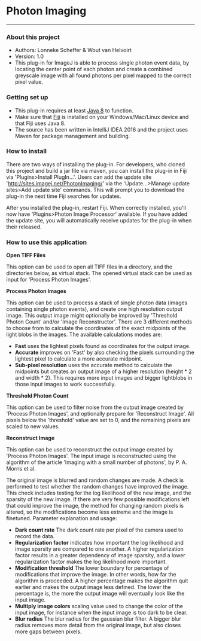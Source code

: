 # Photon Imaging #

---------------------

### About this project ###

* Authors: Lonneke Scheffer & Wout van Helvoirt
* Version: 1.0
* This plug-in for ImageJ is able to process single photon event data, by locating the center point of each photon and
create a combined greyscale image with all found photons per pixel mapped to the correct pixel value.

### Getting  set up ###

* This plug-in requires at least [Java 8](https://www.oracle.com/downloads/index.html) to function.
* Make sure that [Fiji](http://fiji.sc/) is installed on your Windows/Mac/Linux device and that Fiji uses Java 8.
* The source has been written in IntelliJ IDEA 2016 and the project uses Maven for package management and building.

### How to install ###

There are two ways of installing the plug-in. For developers, who cloned this project and build a jar file via maven,
you can install the plug-in in Fiji via 'Plugins>Install PlugIn...'. Users can add the update site
'http://sites.imagej.net/PhotonImaging/' via the 'Update...>Manage update sites>Add update site' commands. This will
prompt you to download the plug-in the next time Fiji searches for updates.

After you installed the plug-in, restart Fiji. When correctly installed, you'll now have
'Plugins>Photon Image Processor' available. If you have added the update site, you will automatically receive updates
for the plug-in when their released.

### How to use this application ###

**Open TIFF Files**

This option can be used to open all TIFF files in a directory, and the directories below, as virtual stack. The opened
virtual stack can be used as input for 'Process Photon Images'.

**Process Photon Images**

This option can be used to process a stack of single photon data (images containing single photon events), and create
one high resolution output image. This output image might optionally be improved by 'Threshold Photon Count' and/or
'Image Reconstructor'. There are 3 different methods to choose from to calculate the coordinates of the exact midpoints
of the light blobs in the images. The available calculations modes are:

* **Fast** uses the lightest pixels found as coordinates for the output image.
* **Accurate** improves on 'Fast' by also checking the pixels surrounding the lightest pixel to calculate a more
accurate midpoint.
* **Sub-pixel resolution** uses the accurate method to calculate the midpoints but creates an output image of a higher
resolution (height * 2 and width * 2). This requires more input images and bigger lightblobs in those input images to
work successfully.

**Threshold Photon Count**

This option can be used to filter noise from the output image created by 'Process Photon Images', and optionally prepare
for 'Reconstruct Image'. All pixels below the 'threshold' value are set to 0, and the remaining pixels are scaled to new
values.

**Reconstruct Image**

This option can be used to reconstruct the output image created by 'Process Photon Images'. The input image is
reconstructed using the algorithm of the article 'Imaging with a small number of photons', by P. A. Morris et al.

The original image is blurred and random changes are made. A check is performed to test whether the random changes have
improved the image. This check includes testing for the log likelihood of the new image, and the sparsity of the new
image. If there are very few possible modifications left that could improve the image, the method for changing random
pixels is altered, so the modifications become less extreme and the image is finetuned. Parameter explanation and usage:
* **Dark count rate** The dark count rate per pixel of the camera used to record the data.
* **Regularization factor** indicates how important the log likelihood and image sparsity are compared to one another.
A higher regularization factor results in a greater dependency of image sparsity, and a lower regularization factor
makes the log likelihood more important.
* **Modification threshold** The lower boundary for percentage of modifications that improve the image. In other words,
how far the algorithm is proceeded. A higher percentage makes the algorithm quit earlier and makes the output image less
defined. The lower the percentage is, the more the output image will eventually look like the input image.
* **Multiply image colors** scaling value used to change the color of the input image, for instance when the input
image is too dark to be clear.
* **Blur radius** The blur radius for the gaussian blur filter. A bigger blur radius removes more detail from the
original image, but also closes more gaps between pixels.